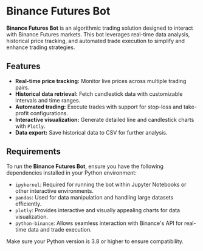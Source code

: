 # Binance Futures Bot

**Binance Futures Bot** is an algorithmic trading solution designed to interact with Binance Futures markets. This bot leverages real-time data analysis, historical price tracking, and automated trade execution to simplify and enhance trading strategies.

## Features

- **Real-time price tracking:** Monitor live prices across multiple trading pairs.
- **Historical data retrieval:** Fetch candlestick data with customizable intervals and time ranges.
- **Automated trading:** Execute trades with support for stop-loss and take-profit configurations.
- **Interactive visualization:** Generate detailed line and candlestick charts with `Plotly`.
- **Data export:** Save historical data to CSV for further analysis.

## Requirements

To run the **Binance Futures Bot**, ensure you have the following dependencies installed in your Python environment:

- `ipykernel`: Required for running the bot within Jupyter Notebooks or other interactive environments.
- `pandas`: Used for data manipulation and handling large datasets efficiently.
- `plotly`: Provides interactive and visually appealing charts for data visualization.
- `python-binance`: Allows seamless interaction with Binance's API for real-time data and trade execution.

Make sure your Python version is 3.8 or higher to ensure compatibility.
